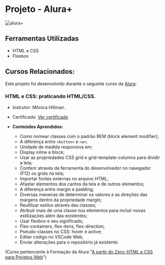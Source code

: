 # Projeto - Alura+

![alura+](https://github.com/lehrissio/alura-plus/assets/103052994/6bfa716e-63d9-4624-aa7d-20ce61e3f871)


## Ferramentas Utilizadas
  * HTML e CSS
  * Flexbox

## Cursos Relacionados:
Este projeto foi desenvolvido durante o seguinte curso da [Alura](https://www.alura.com.br/):



### HTML e CSS: praticando HTML/CSS.

  * Instrutor: Mônica Hillman.
  * Certificado: [Ver certificado](https://cursos.alura.com.br/certificate/8d188454-87cf-4dee-a57a-42702f6d7f64?lang=pt_BR)

  * **Conteúdos Aprendidos:**
    - Como nomear classes com o padrão BEM (block element modifier);
    - A diferença entre `<button>` e `<a>`;
    - Unidade de medida responsiva em;
    - Display inline e block;
    - Usar as propriedades CSS grid e grid-template-columns para dividir a tela;
    - Conferir através da ferramenta do desenvolvedor no navegador (F12) os grids na tela;
    - Importar fontes externas no arquivo HTML;
    - Afastar elementos dos cantos da tela e de outros elementos;
    - A diferença entre margin e padding;
    - Diversas maneiras de determinar os valores e as direções das margens dentro da propriedade margin;
    - Reutilizar estilos através das classes;
    - Atribuir mais de uma classe nos elementos para incluir novas estilizações além das existentes;
    - Usar flexbox e seu significado;
    - Flex-containers, flex-itens, flex-direction;
    - Pseudo-classes no CSS: hover e active;
    - Editar código no VSCode Web;
    - Enviar alterações para o repositório já existente.

(Curso pertencente à Formação da Alura "[A partir do Zero: HTML e CSS para Projetos Web](https://cursos.alura.com.br/degree/certificate/2e85c664-e5e4-450f-9994-074e43c763e0?lang=pt_BR)")
